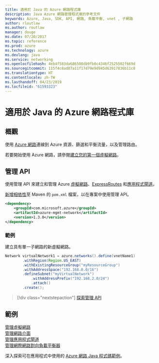 ```yaml
---
title: 適用於 Java 的 Azure 網路程式庫
description: Java Azure 網路管理程式庫的參考文件
keywords: Azure, Java, SDK, API, 網路, 負載平衡, vnet , 子網路
author: rloutlaw
ms.author: routlaw
manager: douge
ms.date: 07/20/2017
ms.topic: reference
ms.prod: azure
ms.technology: azure
ms.devlang: java
ms.service: networking
ms.openlocfilehash: 4eb4f583da686508db9fb0c4346f2525502f669d
ms.sourcegitcommit: 115f4c8ad07a11f17d79e9d945d63917836b11c8
ms.translationtype: HT
ms.contentlocale: zh-TW
ms.lasthandoff: 04/23/2019
ms.locfileid: "61593323"
---
```

# <a name="azure-network-libraries-for-java"></a>適用於 Java 的 Azure 網路程式庫

## <a name="overview"></a>概觀

使用 [Azure 網路](/azure/networking/networking-overview)連線到 Azure 資源、篩選和平衡流量，以及管理路由。

若要開始使用 Azure 網路，請參閱[建立您的第一個虛擬網路](/azure/virtual-network/virtual-network-get-started-vnet-subnet)。

## <a name="management-api"></a>管理 API

使用管理 API 來建立和管理 Azure [虛擬網路](/azure/virtual-network/virtual-networks-overview)、[ExpressRoutes](/azure/expressroute/) 和[應用程式閘道](/azure/application-gateway/)。

[新增相依性](https://maven.apache.org/guides/getting-started/index.html#How_do_I_use_external_dependencies)至 Maven 的 `pom.xml` 檔案，以在專案中使用管理 API。  

```XML
<dependency>
    <groupId>com.microsoft.azure</groupId>
    <artifactId>azure-mgmt-network</artifactId>
    <version>1.3.0</version>
</dependency>
```   

### <a name="example"></a>範例

建立具有單一子網路的新虛擬網路。

```java
Network virtualNetwork1 = azure.networks().define(vnetName1)
        .withRegion(Region.US_EAST)
        .withExistingResourceGroup("myResourceGroup")
        .withAddressSpace("192.168.0.0/16")
        .defineSubnet("myVirtualNetwork")
            .withAddressPrefix("192.168.2.0/24")
            .attach()
        .create();
```

> [!div class="nextstepaction"]
> [探索管理 API](/java/api/overview/azure/networking/management)

## <a name="samples"></a>範例

[管理虛擬網路](https://github.com/Azure-Samples/network-java-manage-virtual-network)   
[管理網路介面](https://github.com/Azure-Samples/network-java-manage-network-interface)   
[管理應用程式閘道](https://github.com/Azure-Samples/application-gateway-java-manage-simple-application-gateways)   
[管理網際網路對向負載平衡器](https://github.com/Azure-Samples/network-java-manage-internet-facing-load-balancers)   

深入探索可在應用程式中使用的 [Azure 網路 Java 程式碼範例](https://azure.microsoft.com/resources/samples/?platform=java&term=network)。
